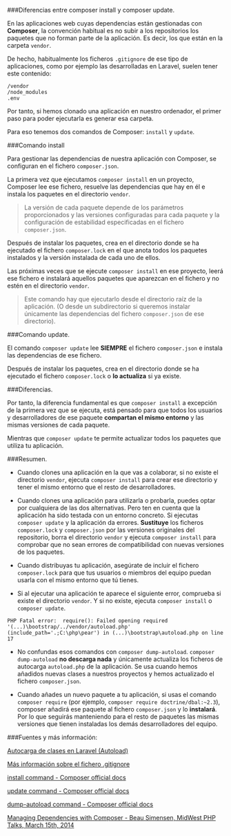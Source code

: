 ###Diferencias entre composer install y composer update.

En las aplicaciones web cuyas dependencias están gestionadas con **Composer**, la convención habitual es no subir a los repositorios los paquetes que no forman parte de la aplicación. Es decir, los que están en la carpeta `vendor`.

De hecho, habitualmente los ficheros `.gitignore` de ese tipo de aplicaciones, como por ejemplo las desarrolladas en Laravel, suelen tener este contenido:

```
/vendor
/node_modules
.env
```

Por tanto, si hemos clonado una aplicación en nuestro ordenador, el primer paso para poder ejecutarla es generar esa carpeta.

Para eso tenemos dos comandos de Composer: `install` y `update`.

###Comando install

Para gestionar las dependencias de nuestra aplicación con Composer, se configuran en el fichero `composer.json`.

La primera vez que ejecutamos `composer install` en un proyecto, Composer lee ese fichero, resuelve las dependencias que hay en él  e instala los paquetes en el directorio `vendor`.

> La versión de cada paquete depende de los parámetros proporcionados y las versiones configuradas para cada paquete y la configuración de estabilidad especificadas en el fichero `composer.json`. 

Después de instalar los paquetes, crea en el directorio donde se ha ejecutado el fichero `composer.lock` en el que anota todos los paquetes instalados y la versión instalada de cada uno de ellos.

Las próximas veces que se ejecute `composer install` en ese proyecto, leerá ese fichero e instalará aquellos paquetes que aparezcan en el fichero y no estén en el directorio `vendor`.

> Este comando hay que ejecutarlo desde el directorio raíz de la aplicación. (O desde un subdirectorio si queremos instalar únicamente las dependencias del fichero `composer.json` de ese directorio).

###Comando update.

El comando `composer update` lee **SIEMPRE** el fichero `composer.json` e instala las dependencias de ese fichero.

Después de instalar los paquetes, crea en el directorio donde se ha ejecutado el fichero `composer.lock` o **lo actualiza** si ya existe.

###Diferencias.

Por tanto, la diferencia fundamental es que `composer install` a excepción de la primera vez que se ejecuta, está pensado para que todos los usuarios y desarrolladores de ese paquete **compartan el mismo entorno** y las mismas versiones de cada paquete.

Mientras que `composer update` te permite actualizar todos los paquetes que utiliza tu aplicación.

###Resumen.

- Cuando clones una aplicación en la que vas a colaborar, si no existe el directorio `vendor`, ejecuta `composer install` para crear ese directorio y tener el mismo entorno que el resto de desarrolladores.

- Cuando clones una aplicación para utilizarla o probarla, puedes optar por cualquiera de las dos alternativas. Pero ten en cuenta que la aplicación ha sido testada con un entorno concreto. Si ejecutas `composer update` y la aplicación da errores. **Sustituye** los ficheros `composer.lock` y `composer.json` por las versiones originales del repositorio, borra el directorio `vendor` y ejecuta `composer install` para comprobar que no sean errores de compatibilidad con nuevas versiones de los paquetes.

- Cuando distribuyas tu aplicación, asegúrate de incluir el fichero `composer.lock` para que tus usuarios o miembros del equipo puedan usarla con el mismo entorno que tú tienes.

- Si al ejecutar una aplicación te aparece el siguiente error, comprueba si existe el directorio `vendor`. Y si no existe, ejecuta `composer install` o `composer update`.
 ```
PHP Fatal error:  require(): Failed opening required '(...)\bootstrap/../vendor/autoload.php' (include_path='.;C:\php\pear') in (...)\bootstrap\autoload.php on line 17
```

- No confundas esos comandos con `composer dump-autoload`.  `composer dump-autoload` **no descarga nada** y únicamente actualiza los ficheros de autocarga `autoload.php` de la aplicación. Se usa cuando hemos añadidos nuevas clases a nuestros proyectos y hemos actualizado el fichero `composer.json`.

- Cuando añades un nuevo paquete a tu aplicación, si usas el comando `composer require` (por ejemplo, `composer require doctrine/dbal:~2.3`), composer añadirá ese paquete al fichero `composer.json` y lo **instalará**. Por lo que seguirás manteniendo para el resto de paquetes las mismas versiones que tienen instaladas los demás desarrolladores del equipo.

###Fuentes y más información:

[Autocarga de clases en Laravel (Autoload)](Autocarga-de-clases-en-Laravel-(Autoload))

[Más información sobre el fichero .gitignore](https://github.com/jatubio/5minutos_git/wiki/Excluir-ficheros-del-proyecto)  

[install command - Composer official docs](https://getcomposer.org/doc/03-cli.md#install)   

[update command - Composer official docs](https://getcomposer.org/doc/03-cli.md#update)  

[dump-autoload command - Composer official docs](https://getcomposer.org/doc/03-cli.md#dump-autoload)  

[Managing Dependencies with Composer - Beau Simensen, MidWest PHP Talks, March 15th, 2014](https://beau.io/talks/2014/03/15/managing-dependencies-with-composer-midwest-php-2014/)  